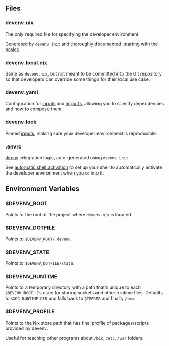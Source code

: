 ## Files

### devenv.nix

The only required file for specifying the developer environment.

Generated by `devenv init` and thoroughly documented, starting with [the basics](./basics.md).

### devenv.local.nix

Same as `devenv.nix`, but not meant to be committed into the Git repository so
that developers can override some things for their local use case.

### devenv.yaml

Configuration for [inputs](inputs.md) and [imports](composing-using-imports.md),
allowing you to specify dependencies and how to compose them.

### devenv.lock

Pinned [inputs](inputs.md), making sure your developer environment is reproducible.

### .envrc

[direnv](https://direnv.net) integration logic, auto-generated using `devenv init`.

See [automatic shell activation](automatic-shell-activation.md) to set up your shell
to automatically activate the developer environment when you `cd` into it.

## Environment Variables

### $DEVENV_ROOT

Points to the root of the project where `devenv.nix` is located.

### $DEVENV_DOTFILE

Points to `$DEVENV_ROOT/.devenv`.

### $DEVENV_STATE

Points to `$DEVENV_DOTFILE/state`.

### $DEVENV_RUNTIME

Points to a temporary directory with a path that's unique to each `$DEVENV_ROOT`.
It's used for storing sockets and other runtime files.
Defaults to `$XDG_RUNTIME_DIR` and falls back to `$TMPDIR` and finally `/tmp`.

### $DEVENV_PROFILE

Points to the Nix store path that has final profile of packages/scripts provided by devenv.

Useful for teaching other programs about `/bin`, `/etc`, `/var` folders.
